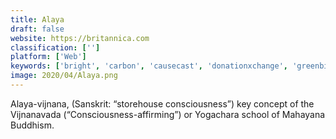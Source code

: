 ```yaml
---
title: Alaya
draft: false 
website: https://britannica.com
classification: ['']
platform: ['Web']
keywords: ['bright', 'carbon', 'causecast', 'donationxchange', 'greenbizcheck', 'impact', 'sofi', 'wespire', 'icix', 'more']
image: 2020/04/Alaya.png
---
```

Alaya-vijnana, (Sanskrit: “storehouse consciousness”) key concept of the Vijnanavada (“Consciousness-affirming”) or Yogachara school of Mahayana Buddhism.